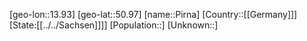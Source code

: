 ﻿---
location: [50.97,13.93]
type: City
tags:
- geo/City


SpocWebEntityId: 33384
isDeleted: false
confidential: public

---
[geo-lon::13.93]
[geo-lat::50.97]
[name::Pirna]
[Country::[[Germany]]]
[State:[[../../Sachsen]]]]
[Population::]
[Unknown::]


